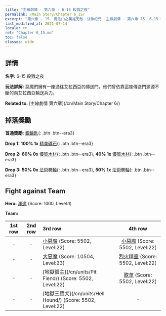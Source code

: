 ```yaml
---
title: "主線劇情 - 第六章 - 6-15 殺戮之夜"
permalink: /Main Story/Chapter 6_15/
excerpt: "第六章 - 15. 魔法门之英雄无敌：战争纪元  主線劇情 - 第六章_15. 6-15 殺戮之夜"
last_modified_at: 2021-07-14
locale: cn
ref: "Chapter 6_15.md"
toc: false
classes: wide
---
```


## 詳情

 **名字:** 6-15 殺戮之夜

 **玩法詳解:** 惡魔們擁有一座通往艾拉西亞的傳送門，他們曾依靠這座傳送門源源不斷的向艾拉西亞輸送兵力。

 **Related to:** [主線劇情 第六章](/cn/Main Story/Chapter 6/)

## 掉落獎勵

 **首通獎勵:** [銀鑰匙](/cn/Items/con_693/){: .btn .btn--era3}

 **Drop 1:** **100% 1x** [精美礦石](/cn/Items/mat_19/){: .btn .btn--era3}

 **Drop 2:** **60% 0x** [優質木材](/cn/Items/mat_13/){: .btn .btn--era3}, **40% 1x** [優質木材](/cn/Items/mat_13/){: .btn .btn--era3}

 **Drop 3:** **50% 0x** [法術卷軸](/cn/Items/con_694/){: .btn .btn--era3}, **50% 1x** [法術卷軸](/cn/Items/con_694/){: .btn .btn--era3}


## Fight against Team
 **Hero:** [澤達](/cn/heroes/Zydar/) (Score: 1000, Level:1)

 **Team:**


  | 1st row | 2nd row | 3rd row | 4th row |
  |:----:|:----:|:----|:----:|
  | - | - | [小惡魔](/cn/units/Imp/) (Score: 5502, Level:22)  | [小惡魔](/cn/units/Imp/) (Score: 5502, Level:22)  |
  | - | - | [大惡魔](/cn/units/Devil/) (Score: 10504, Level:23)  | [烈火精靈](/cn/units/Efreeti/) (Score: 5502, Level:22)  |
  | - | - | [地獄領主](/cn/units/Pit Fiend/) (Score: 5502, Level:22)  | [歌革](/cn/units/Gog/) (Score: 5502, Level:22)  |
  | - | - | [地獄三頭犬](/cn/units/Hell Hound/) (Score: 5502, Level:22)  | - |


